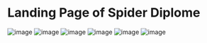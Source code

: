 # Landing Page of Spider Diplome

 ![image](https://github.com/NGcodeX/spiderdiplome/blob/cindy_branch/front%20end%20preview/Header.png?raw=true)
  ![image]()
   ![image]()
    ![image]()
     ![image]()
      ![image]()
      
    
